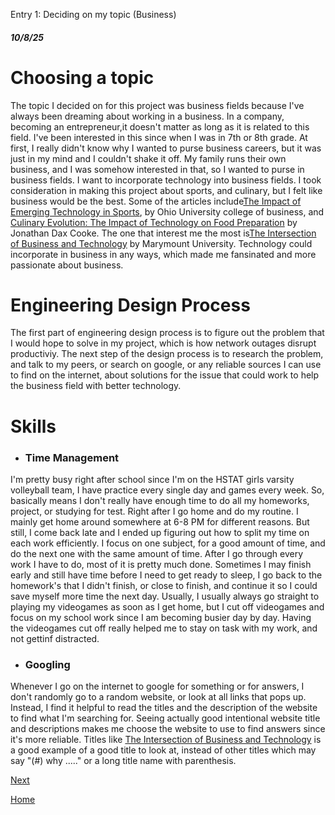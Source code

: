 Entry 1: Deciding on my topic (Business)
##### 10/8/25

# Choosing a topic

The topic I decided on for this project was business fields because I've always been dreaming about working in a business. In a company, becoming an entrepreneur,it doesn't matter as long as it is related to this field. I've been interested in this since when I was in 7th or 8th grade. At first, I really didn't know why I wanted to purse business careers, but it was just in my mind and I couldn't shake it off. My family runs their own business, and I was somehow interested in that, so I wanted to purse in business fields. I want to incorporate technology into business fields. I took consideration in making this project about sports, and culinary, but I felt like business would be the best. Some of the articles include[The Impact of Emerging Technology in Sports](https://www.ohio.edu/business/academics/graduate/professional-master-sports-administration/resources/technology-sports), by Ohio University college of business, and [Culinary Evolution: The Impact of Technology on Food Preparation](https://daxcooke.net/culinary-evolution-the-impact-of-technology-on-food-preparation/) by Jonathan Dax Cooke. The one that interest me the most is[The Intersection of Business and Technology](https://online.marymount.edu/blog/intersection-business-and-technology) by Marymount University. Technology could incorporate in business in any ways, which made me fansinated and more passionate about business.


# Engineering Design Process
The first part of engineering design process is to figure out the problem that I would hope to solve in my project, which is how network outages disrupt productiviy. The next step of the design process is to research the problem, and talk to my peers, or search on google, or any reliable sources I can use to find on the internet, about solutions for the issue that could work to help the business field with better technology.


# Skills
<ul>
  <li> <h3>Time Management </h3> </li>
</ul>

I'm pretty busy right after school since I'm on the HSTAT girls varsity volleyball team, I have practice every single day and games every week. So, basically means I don't really have enough time to do all my homeworks, project, or studying for test. Right after I go home and do my routine. I mainly get home around somewhere at 6-8 PM for different reasons. But still, I come back late and I ended up figuring out how to split my time on each work efficiently. I focus on one subject, for a good amount of time, and do the next one with the same amount of time. After I go through every work I have to do, most of it is pretty much done. Sometimes I may finish early and still have time before I need to get ready to sleep, I go back to the homework's that I didn't finish, or close to finish, and continue it so I could save myself more time the next day. Usually, I usually always go straight to playing my videogames as soon as I get home, but I cut off videogames and focus on my school work since I am becoming busier day by day. Having the videogames cut off really helped me to stay on task with my work, and not gettinf distracted. 

<ul>
  <li> <h3> Googling </h3> </li>
</ul>

Whenever I go on the internet to google for something or for answers, I don't randomly go to a random website, or look at all links that pops up. Instead, I find it helpful to read the titles and the description of the website to find what I'm searching for. Seeing actually good intentional website title and descriptions makes me choose the website to use to find answers since it's more reliable. Titles like [The Intersection of Business and Technology](https://online.marymount.edu/blog/intersection-business-and-technology) is a good example of a good title to look at, instead of other titles which may say "(#) why ....." or a long title name with parenthesis. 










[Next](entry02.md)

[Home](../README.md)
